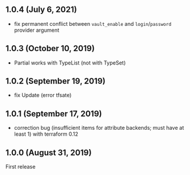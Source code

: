 ## 1.0.4 (July 6, 2021)
* fix permanent conflict between `vault_enable` and `login`/`password` provider argument 

## 1.0.3 (October 10, 2019)
* Partial works with TypeList (not with TypeSet)

## 1.0.2 (September 19, 2019)
* fix Update (error tfsate)

## 1.0.1 (September 17, 2019)
* correction bug (insufficient items for attribute backends; must have at least 1) with terraform 0.12

## 1.0.0 (August 31, 2019)
First release